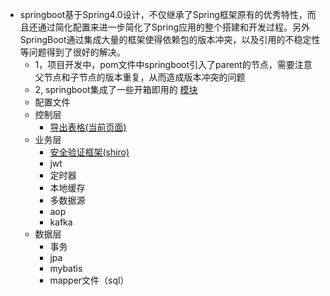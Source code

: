 
* springboot基于Spring4.0设计，不仅继承了Spring框架原有的优秀特性，而且还通过简化配置来进一步简化了Spring应用的整个搭建和开发过程。另外SpringBoot通过集成大量的框架使得依赖包的版本冲突，以及引用的不稳定性等问题得到了很好的解决。
  * 1，项目开发中，pom文件中springboot引入了parent的节点，需要注意父节点和子节点的版本重复，从而造成版本冲突的问题
  * 2, springboot集成了一些开箱即用的  [模块](https://github.com/raotaoyi/Summary/blob/master/basic-knowledge/springboot/modules.md)
  * 配置文件
  * 控制层
    * [导出表格(当前页面)]()
  * 业务层
    * [安全验证框架(shiro)]()
    * jwt
    * 定时器
    * 本地缓存  
    * 多数据源
    * aop
    * kafka 
  * 数据层
    * 事务
    * jpa
    * mybatis
    * mapper文件（sql）
  

